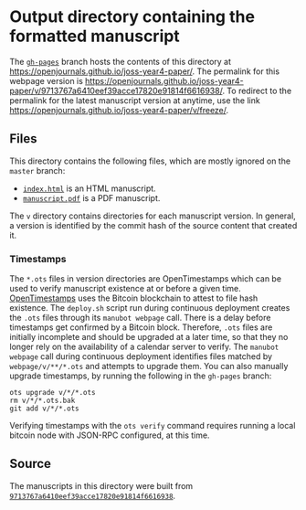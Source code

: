 # Output directory containing the formatted manuscript

The [`gh-pages`](https://github.com/openjournals/joss-year4-paper/tree/gh-pages) branch hosts the contents of this directory at <https://openjournals.github.io/joss-year4-paper/>.
The permalink for this webpage version is <https://openjournals.github.io/joss-year4-paper/v/9713767a6410eef39acce17820e91814f6616938/>.
To redirect to the permalink for the latest manuscript version at anytime, use the link <https://openjournals.github.io/joss-year4-paper/v/freeze/>.

## Files

This directory contains the following files, which are mostly ignored on the `master` branch:

+ [`index.html`](index.html) is an HTML manuscript.
+ [`manuscript.pdf`](manuscript.pdf) is a PDF manuscript.

The `v` directory contains directories for each manuscript version.
In general, a version is identified by the commit hash of the source content that created it.

### Timestamps

The `*.ots` files in version directories are OpenTimestamps which can be used to verify manuscript existence at or before a given time.
[OpenTimestamps](https://opentimestamps.org/) uses the Bitcoin blockchain to attest to file hash existence.
The `deploy.sh` script run during continuous deployment creates the `.ots` files through its `manubot webpage` call.
There is a delay before timestamps get confirmed by a Bitcoin block.
Therefore, `.ots` files are initially incomplete and should be upgraded at a later time, so that they no longer rely on the availability of a calendar server to verify.
The `manubot webpage` call during continuous deployment identifies files matched by `webpage/v/**/*.ots` and attempts to upgrade them.
You can also manually upgrade timestamps, by running the following in the `gh-pages` branch:

```shell
ots upgrade v/*/*.ots
rm v/*/*.ots.bak
git add v/*/*.ots
```

Verifying timestamps with the `ots verify` command requires running a local bitcoin node with JSON-RPC configured, at this time.

## Source

The manuscripts in this directory were built from
[`9713767a6410eef39acce17820e91814f6616938`](https://github.com/openjournals/joss-year4-paper/commit/9713767a6410eef39acce17820e91814f6616938).
